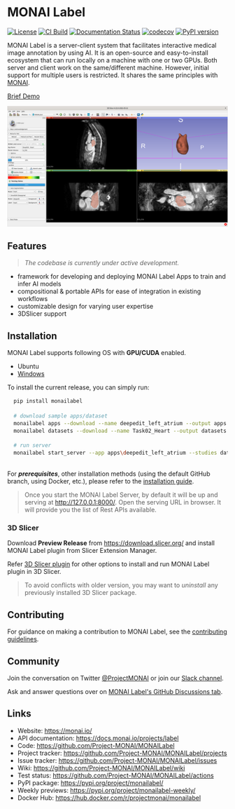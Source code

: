 # MONAI Label

[![License](https://img.shields.io/badge/license-Apache%202.0-green.svg)](https://opensource.org/licenses/Apache-2.0)
[![CI Build](https://github.com/Project-MONAI/MONAILabel/workflows/build/badge.svg?branch=main)](https://github.com/Project-MONAI/MONAILabel/commits/main)
[![Documentation Status](https://readthedocs.org/projects/monailabel/badge/?version=latest)](https://docs.monai.io/projects/label/en/latest/?badge=latest)
[![codecov](https://codecov.io/gh/Project-MONAI/MONAILabel/branch/main/graph/badge.svg)](https://codecov.io/gh/Project-MONAI/MONAILabel)
[![PyPI version](https://badge.fury.io/py/monailabel.svg)](https://badge.fury.io/py/monailabel)

MONAI Label is a server-client system that facilitates interactive medical image annotation by using AI. It is an
open-source and easy-to-install ecosystem that can run locally on a machine with one or two GPUs. Both server and client
work on the same/different machine. However, initial support for multiple users is restricted. It shares the same
principles with [MONAI](https://github.com/Project-MONAI).

[Brief Demo](https://youtu.be/gzAR-Ix31Gs)

<img src="https://raw.githubusercontent.com/Project-MONAI/MONAILabel/main/docs/images/demo.png" width="800"/>

## Features
> _The codebase is currently under active development._

- framework for developing and deploying MONAI Label Apps to train and infer AI models
- compositional & portable APIs for ease of integration in existing workflows
- customizable design for varying user expertise
- 3DSlicer support


## Installation
MONAI Label supports following OS with **GPU/CUDA** enabled.
 - Ubuntu
 - [Windows](https://docs.monai.io/projects/label/en/latest/installation.html#windows)

To install the current release, you can simply run:

```bash
  pip install monailabel
  
  # download sample apps/dataset
  monailabel apps --download --name deepedit_left_atrium --output apps
  monailabel datasets --download --name Task02_Heart --output datasets
  
  # run server
  monailabel start_server --app apps\deepedit_left_atrium --studies datasets\Task02_Heart\imagesTr
  
```

For **_prerequisites_**, other installation methods (using the default GitHub branch, using Docker, etc.), please refer to the [installation guide](https://docs.monai.io/projects/label/en/latest/installation.html).

> Once you start the MONAI Label Server, by default it will be up and serving at http://127.0.0.1:8000/. Open the serving
  URL in browser. It will provide you the list of Rest APIs available.

### 3D Slicer

Download **Preview Release** from https://download.slicer.org/ and install MONAI Label plugin from Slicer Extension Manager.

Refer [3D Slicer plugin](plugins/slicer) for other options to install and run MONAI Label plugin in 3D Slicer.
> To avoid conflicts with older version, you may want to _uninstall_ any previously installed 3D Slicer package. 


## Contributing
For guidance on making a contribution to MONAI Label, see the [contributing guidelines](CONTRIBUTING.md).

## Community
Join the conversation on Twitter [@ProjectMONAI](https://twitter.com/ProjectMONAI) or join our [Slack channel](https://forms.gle/QTxJq3hFictp31UM9).

Ask and answer questions over on [MONAI Label's GitHub Discussions tab](https://github.com/Project-MONAI/MONAILabel/discussions).

## Links
- Website: https://monai.io/
- API documentation: https://docs.monai.io/projects/label
- Code: https://github.com/Project-MONAI/MONAILabel
- Project tracker: https://github.com/Project-MONAI/MONAILabel/projects
- Issue tracker: https://github.com/Project-MONAI/MONAILabel/issues
- Wiki: https://github.com/Project-MONAI/MONAILabel/wiki
- Test status: https://github.com/Project-MONAI/MONAILabel/actions
- PyPI package: https://pypi.org/project/monailabel/
- Weekly previews: https://pypi.org/project/monailabel-weekly/
- Docker Hub: https://hub.docker.com/r/projectmonai/monailabel
